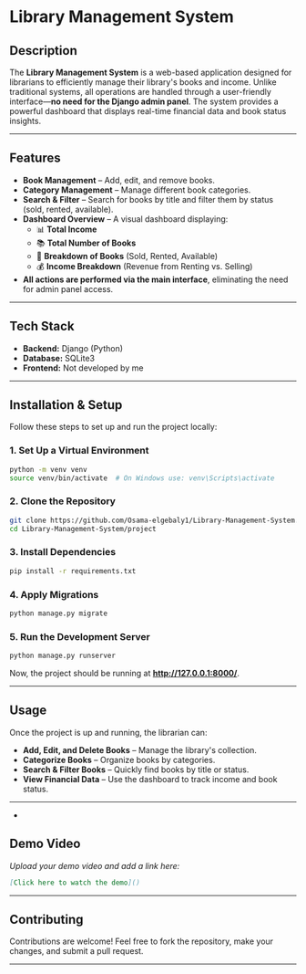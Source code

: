 # **Library Management System**

## **Description**  
The **Library Management System** is a web-based application designed for librarians to efficiently manage their library's books and income. Unlike traditional systems, all operations are handled through a user-friendly interface—**no need for the Django admin panel**. The system provides a powerful dashboard that displays real-time financial data and book status insights.

---

## **Features**  

- **Book Management** – Add, edit, and remove books.  
- **Category Management** – Manage different book categories.  
- **Search & Filter** – Search for books by title and filter them by status (sold, rented, available).  
- **Dashboard Overview** – A visual dashboard displaying:  
  - 📊 **Total Income**  
  - 📚 **Total Number of Books**  
  - 📖 **Breakdown of Books** (Sold, Rented, Available)  
  - 💰 **Income Breakdown** (Revenue from Renting vs. Selling)  
- **All actions are performed via the main interface**, eliminating the need for admin panel access.  

---

## **Tech Stack**  

- **Backend:** Django (Python)  
- **Database:** SQLite3  
- **Frontend:** Not developed by me  

---

## **Installation & Setup**  

Follow these steps to set up and run the project locally:  

### **1. Set Up a Virtual Environment**  
```bash
python -m venv venv
source venv/bin/activate  # On Windows use: venv\Scripts\activate
```

### **2. Clone the Repository**  
```bash
git clone https://github.com/Osama-elgebaly1/Library-Management-System.git
cd Library-Management-System/project
```

### **3. Install Dependencies**  
```bash
pip install -r requirements.txt
```

### **4. Apply Migrations**  
```bash
python manage.py migrate
```

### **5. Run the Development Server**  
```bash
python manage.py runserver
```

Now, the project should be running at **http://127.0.0.1:8000/**.  

---

## **Usage**  

Once the project is up and running, the librarian can:  

- **Add, Edit, and Delete Books** – Manage the library's collection.  
- **Categorize Books** – Organize books by categories.  
- **Search & Filter Books** – Quickly find books by title or status.  
- **View Financial Data** – Use the dashboard to track income and book status.  

---

-

## **Demo Video**  
*Upload your demo video and add a link here:*  
```markdown
[Click here to watch the demo]()
```

---

## **Contributing**  
Contributions are welcome! Feel free to fork the repository, make your changes, and submit a pull request.  

---



